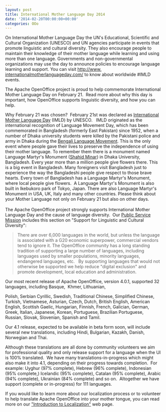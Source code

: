 ```yaml
---
layout: post
title: International Mother Language Day 2014
date: '2014-02-20T00:00:00+00:00'
categories: OOo
---
```

<p>On International Mother Language Day the UN's Educational, Scientific and Cultural Organization (UNESCO) and UN agencies participate in events that promote linguistic and cultural diversity. They also encourage people to maintain their knowledge of their mother language while learning and using more than one language. Governments and non-governmental organizations may use the day to announce policies to encourage language learning and support. You can visit <a href="http://www.internationalmotherlanguageday.com/" target="_blank">http://www.<wbr />internationalmotherlanguageday<wbr />.com/</a> to know about worldwide #IMLD events.</p> 
  <p>The Apache OpenOffice project is proud to help commemorate International Mother Language Day on <span tabindex="0" class="aBn" data-term="goog_126708540"><span class="aQJ">February 21</span></span>. &nbsp;Read more about why this day is important, how OpenOffice supports linguistic diversity, and how you can help.</p> 
  <p>Why <span tabindex="0" class="aBn" data-term="goog_126708541"><span class="aQJ">February 21</span></span> was chosen?&nbsp; <span tabindex="0" class="aBn" data-term="goog_126708542"><span class="aQJ">February 21st</span></span> was declared as <a href="http://en.wikipedia.org/wiki/International_Mother_Language_Day">International Mother Language Day</a> (IMLD) by UNESCO. &nbsp; IMLD originated as the international recognition of Language Movement Day, which has been commemorated in Bangladesh (formerly East Pakistan) since 1952, when a number of Dhaka university students were killed by the Pakistani police and army in Dhaka during the <a href="http://en.wikipedia.org/wiki/Bengali_Language_Movement">Bengali Language Movement</a>. This is the only event where people gave their lives to preserve the independence of using their mother language. To remember them there is a monument named Language Martyr's Monument (<a href="http://en.wikipedia.org/wiki/Shaheed_Minar,_Dhaka">Shahid Minar</a>) in Dhaka University, Bangladesh. Every year more than a million people give flowers there. This is a big event in Bangladesh. Many foreigners visit Bangladesh just to experience the way the Bangladeshi people give respect to those brave hearts. Every town of Bangladesh has a Language Martyr's Monument, where local people give flowers. &nbsp;A Language Martyr's Monument is also built in Ikebukoro park of Tokyo, Japan. There are also Language Martyr's Monument in USA, UK, Italy and many other countries. Please think about your Mother Language not only on <span tabindex="0" class="aBn" data-term="goog_126708543"><span class="aQJ">February 21</span></span> but also on other days.<br /> <br />
The Apache OpenOffice project strongly supports International Mother Language Day and the cause of language diversity.&nbsp; Our <a href="http://openoffice.apache.org/mission.html">Public Service Mission</a> includes this section on &quot;Support for Linguistic and Cultural Diversity&quot;:</p> 
  <blockquote>There are over 6,000 languages in the world, but unless the language is associated 
with a G20 economic superpower, commercial vendors tend to ignore it. The 
OpenOffice community has a long standing tradition of supporting a large number 
of languages, including languages used by smaller populations, minority languages, 
endangered languages, etc.&nbsp;&nbsp; By supporting languages that would 
not otherwise be supported we help reduce &quot;digital exclusion&quot; and promote 
development, local education and administration.</blockquote> 
  <p>

Our most recent release of Apache OpenOffice, version 4.0.1, supported 32 languages, including Basque,&nbsp; 
 Khmer, 
 Lithuanian,

 Polish, 
Serbian Cyrillic, 
  Swedish,
     Traditional Chinese, Simplified Chinese,
Turkish, Vietnamese, Asturian, Czech, Dutch, British English, American English, Scottish Gaelic, Hungarian, Finnish, French, Galician, German, Greek, Italian, Japanese, Korean, Portuguese, Brazilian Portuguese, Russian, Slovak, Slovenian, Spanish and Tamil.</p> 
  <p>Our 4.1 release, expected to be available in beta form soon, will include several new translations, including Hindi, Bulgarian, Kazakh, Danish, Norwegian and Thai.</p> 
  <p>Although these translations are all done by community volunteers we aim for professional quality and only release support for a language when the UI is 100% translated.&nbsp; We have many translations-in-progress which might also make it into 4.1, depending on their progress towards completion.&nbsp; For example: Uyghur (97% complete), Hebrew (96% complete), Indonesian (95% complete,) Icelandic (95% complete), Catalan (95% complete), Arabic (94% complete), Ukrainian (84% complete) and so on.&nbsp; Altogether we have support (complete or in-progress) for 111 languages.</p> 
  <p>If you would like to learn more about our localization process or to volunteer to help translate Apache OpenOffice into your mother tongue, you can read more on our <a href="http://openoffice.apache.org/translate.html">&quot;Introduction to Localization&quot;</a> web page.</p>
